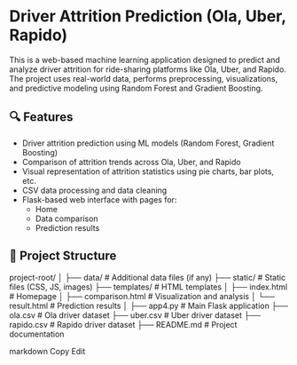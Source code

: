 # Driver Attrition Prediction (Ola, Uber, Rapido)

This is a web-based machine learning application designed to predict and analyze driver attrition for ride-sharing platforms like Ola, Uber, and Rapido. The project uses real-world data, performs preprocessing, visualizations, and predictive modeling using Random Forest and Gradient Boosting.

## 🔍 Features

- Driver attrition prediction using ML models (Random Forest, Gradient Boosting)
- Comparison of attrition trends across Ola, Uber, and Rapido
- Visual representation of attrition statistics using pie charts, bar plots, etc.
- CSV data processing and data cleaning
- Flask-based web interface with pages for:
  - Home
  - Data comparison
  - Prediction results

## 📁 Project Structure
project-root/ │ ├── data/ # Additional data files (if any) ├── static/ # Static files (CSS, JS, images) ├── templates/ # HTML templates │ ├── index.html # Homepage │ ├── comparison.html # Visualization and analysis │ └── result.html # Prediction results │ ├── app4.py # Main Flask application ├── ola.csv # Ola driver dataset ├── uber.csv # Uber driver dataset ├── rapido.csv # Rapido driver dataset ├── README.md # Project documentation

markdown
Copy
Edit

